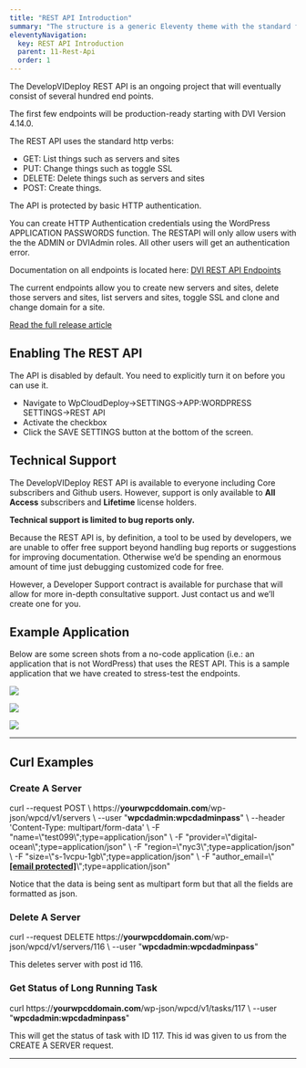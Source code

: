```yaml
---
title: "REST API Introduction"
summary: "The structure is a generic Eleventy theme with the standard folder and file names."
eleventyNavigation:
  key: REST API Introduction
  parent: 11-Rest-Api
  order: 1
---
```

The DevelopVIDeploy REST API is an ongoing project that will eventually consist of several hundred end points.

The first few endpoints will be production-ready starting with DVI Version 4.14.0.

The REST API uses the standard http verbs:

*   GET: List things such as servers and sites
*   PUT: Change things such as toggle SSL
*   DELETE: Delete things such as servers and sites
*   POST: Create things.

The API is protected by basic HTTP authentication.

You can create HTTP Authentication credentials using the WordPress APPLICATION PASSWORDS function. The RESTAPI will only allow users with the the ADMIN or DVIAdmin roles. All other users will get an authentication error.

Documentation on all endpoints is located here: [DVI REST API Endpoints](https://web.archive.org/web/20240529144652/https://smiinc.stoplight.io/docs/wpclouddeploy/YXBpOjI1MDMwOTYz-wp-cloud-deploy-core-rest-api)

The current endpoints allow you to create new servers and sites, delete those servers and sites, list servers and sites, toggle SSL and clone and change domain for a site.

[Read the full release article](https://web.archive.org/web/20240529144652/https://wpclouddeploy.com/introducing-the-wpclouddeploy-rest-api/)

## Enabling The REST API

The API is disabled by default. You need to explicitly turn it on before you can use it.

*   Navigate to WpCloudDeploy->SETTINGS->APP:WORDPRESS SETTINGS->REST API
*   Activate the checkbox
*   Click the SAVE SETTINGS button at the bottom of the screen.

## Technical Support

The DevelopVIDeploy REST API is available to everyone including Core subscribers and Github users. However, support is only available to **All Access** subscribers and **Lifetime** license holders.

**Technical support is limited to bug reports only.**

Because the REST API is, by definition, a tool to be used by developers, we are unable to offer free support beyond handling bug reports or suggestions for improving documentation. Otherwise we’d be spending an enormous amount of time just debugging customized code for free.

However, a Developer Support contract is available for purchase that will allow for more in-depth consultative support. Just contact us and we’ll create one for you.

## Example Application

Below are some screen shots from a no-code application (i.e.: an application that is not WordPress) that uses the REST API. This is a sample application that we have created to stress-test the endpoints.

[![](https://web.archive.org/web/20240529144652im_/https://wpclouddeploy.com/wp-content/uploads/2022/01/wpcd-rest-api-servers-list-01.png)](https://web.archive.org/web/20240529144652/https://wpclouddeploy.com/wp-content/uploads/2022/01/wpcd-rest-api-servers-list-01.png)

[![](https://web.archive.org/web/20240529144652im_/https://wpclouddeploy.com/wp-content/uploads/2022/01/wpcd-rest-api-sites-list-01.png)](https://web.archive.org/web/20240529144652/https://wpclouddeploy.com/wp-content/uploads/2022/01/wpcd-rest-api-sites-list-01.png)

[![](https://web.archive.org/web/20240529144652im_/https://wpclouddeploy.com/wp-content/uploads/2022/01/wpcd-rest-api-add-site-01.png)](https://web.archive.org/web/20240529144652/https://wpclouddeploy.com/wp-content/uploads/2022/01/wpcd-rest-api-add-site-01.png)

- - -

## Curl Examples

### Create A Server

curl --request POST \\
https://**yourwpcddomain.com**/wp-json/wpcd/v1/servers \\
--user "**wpcdadmin:wpcdadminpass**" \\
--header 'Content-Type: multipart/form-data' \\
-F "name=\\"test099\\";type=application/json" \\
-F "provider=\\"digital-ocean\\";type=application/json" \\
-F "region=\\"nyc3\\";type=application/json" \\
-F "size=\\"s-1vcpu-1gb\\";type=application/json" \\
-F "author\_email=\\"**[\[email protected\]](/web/20240529144652/https://wpclouddeploy.com/cdn-cgi/l/email-protection)**\\";type=application/json"

Notice that the data is being sent as multipart form but that all the fields are formatted as json.

### Delete A Server

curl --request DELETE https://**yourwpcddomain.com**/wp-json/wpcd/v1/servers/116 \\
--user "**wpcdadmin:wpcdadminpass**"

This deletes server with post id 116.

### Get Status of Long Running Task

curl https://**yourwpcddomain.com**/wp-json/wpcd/v1/tasks/117 \\
--user "**wpcdadmin:wpcdadminpass**"

This will get the status of task with ID 117. This id was given to us from the CREATE A SERVER request.

- - -
